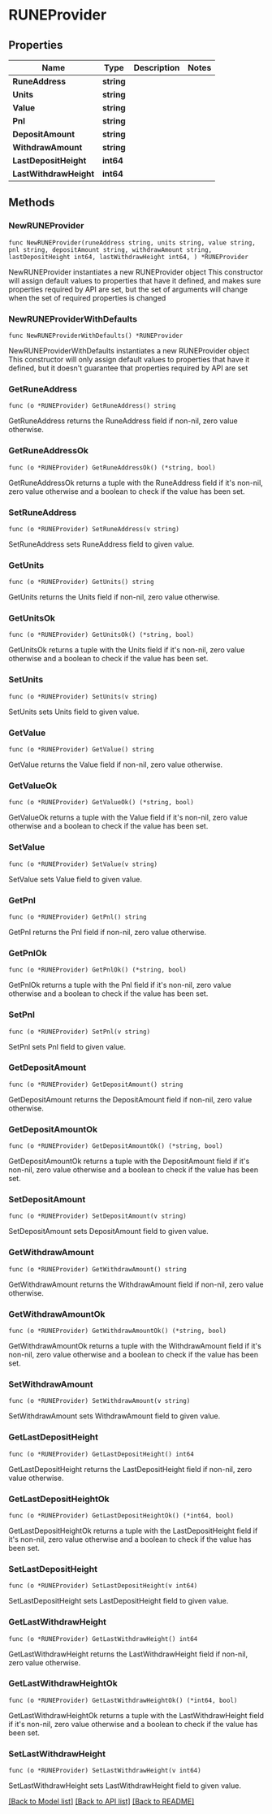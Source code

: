 # RUNEProvider

## Properties

Name | Type | Description | Notes
------------ | ------------- | ------------- | -------------
**RuneAddress** | **string** |  | 
**Units** | **string** |  | 
**Value** | **string** |  | 
**Pnl** | **string** |  | 
**DepositAmount** | **string** |  | 
**WithdrawAmount** | **string** |  | 
**LastDepositHeight** | **int64** |  | 
**LastWithdrawHeight** | **int64** |  | 

## Methods

### NewRUNEProvider

`func NewRUNEProvider(runeAddress string, units string, value string, pnl string, depositAmount string, withdrawAmount string, lastDepositHeight int64, lastWithdrawHeight int64, ) *RUNEProvider`

NewRUNEProvider instantiates a new RUNEProvider object
This constructor will assign default values to properties that have it defined,
and makes sure properties required by API are set, but the set of arguments
will change when the set of required properties is changed

### NewRUNEProviderWithDefaults

`func NewRUNEProviderWithDefaults() *RUNEProvider`

NewRUNEProviderWithDefaults instantiates a new RUNEProvider object
This constructor will only assign default values to properties that have it defined,
but it doesn't guarantee that properties required by API are set

### GetRuneAddress

`func (o *RUNEProvider) GetRuneAddress() string`

GetRuneAddress returns the RuneAddress field if non-nil, zero value otherwise.

### GetRuneAddressOk

`func (o *RUNEProvider) GetRuneAddressOk() (*string, bool)`

GetRuneAddressOk returns a tuple with the RuneAddress field if it's non-nil, zero value otherwise
and a boolean to check if the value has been set.

### SetRuneAddress

`func (o *RUNEProvider) SetRuneAddress(v string)`

SetRuneAddress sets RuneAddress field to given value.


### GetUnits

`func (o *RUNEProvider) GetUnits() string`

GetUnits returns the Units field if non-nil, zero value otherwise.

### GetUnitsOk

`func (o *RUNEProvider) GetUnitsOk() (*string, bool)`

GetUnitsOk returns a tuple with the Units field if it's non-nil, zero value otherwise
and a boolean to check if the value has been set.

### SetUnits

`func (o *RUNEProvider) SetUnits(v string)`

SetUnits sets Units field to given value.


### GetValue

`func (o *RUNEProvider) GetValue() string`

GetValue returns the Value field if non-nil, zero value otherwise.

### GetValueOk

`func (o *RUNEProvider) GetValueOk() (*string, bool)`

GetValueOk returns a tuple with the Value field if it's non-nil, zero value otherwise
and a boolean to check if the value has been set.

### SetValue

`func (o *RUNEProvider) SetValue(v string)`

SetValue sets Value field to given value.


### GetPnl

`func (o *RUNEProvider) GetPnl() string`

GetPnl returns the Pnl field if non-nil, zero value otherwise.

### GetPnlOk

`func (o *RUNEProvider) GetPnlOk() (*string, bool)`

GetPnlOk returns a tuple with the Pnl field if it's non-nil, zero value otherwise
and a boolean to check if the value has been set.

### SetPnl

`func (o *RUNEProvider) SetPnl(v string)`

SetPnl sets Pnl field to given value.


### GetDepositAmount

`func (o *RUNEProvider) GetDepositAmount() string`

GetDepositAmount returns the DepositAmount field if non-nil, zero value otherwise.

### GetDepositAmountOk

`func (o *RUNEProvider) GetDepositAmountOk() (*string, bool)`

GetDepositAmountOk returns a tuple with the DepositAmount field if it's non-nil, zero value otherwise
and a boolean to check if the value has been set.

### SetDepositAmount

`func (o *RUNEProvider) SetDepositAmount(v string)`

SetDepositAmount sets DepositAmount field to given value.


### GetWithdrawAmount

`func (o *RUNEProvider) GetWithdrawAmount() string`

GetWithdrawAmount returns the WithdrawAmount field if non-nil, zero value otherwise.

### GetWithdrawAmountOk

`func (o *RUNEProvider) GetWithdrawAmountOk() (*string, bool)`

GetWithdrawAmountOk returns a tuple with the WithdrawAmount field if it's non-nil, zero value otherwise
and a boolean to check if the value has been set.

### SetWithdrawAmount

`func (o *RUNEProvider) SetWithdrawAmount(v string)`

SetWithdrawAmount sets WithdrawAmount field to given value.


### GetLastDepositHeight

`func (o *RUNEProvider) GetLastDepositHeight() int64`

GetLastDepositHeight returns the LastDepositHeight field if non-nil, zero value otherwise.

### GetLastDepositHeightOk

`func (o *RUNEProvider) GetLastDepositHeightOk() (*int64, bool)`

GetLastDepositHeightOk returns a tuple with the LastDepositHeight field if it's non-nil, zero value otherwise
and a boolean to check if the value has been set.

### SetLastDepositHeight

`func (o *RUNEProvider) SetLastDepositHeight(v int64)`

SetLastDepositHeight sets LastDepositHeight field to given value.


### GetLastWithdrawHeight

`func (o *RUNEProvider) GetLastWithdrawHeight() int64`

GetLastWithdrawHeight returns the LastWithdrawHeight field if non-nil, zero value otherwise.

### GetLastWithdrawHeightOk

`func (o *RUNEProvider) GetLastWithdrawHeightOk() (*int64, bool)`

GetLastWithdrawHeightOk returns a tuple with the LastWithdrawHeight field if it's non-nil, zero value otherwise
and a boolean to check if the value has been set.

### SetLastWithdrawHeight

`func (o *RUNEProvider) SetLastWithdrawHeight(v int64)`

SetLastWithdrawHeight sets LastWithdrawHeight field to given value.



[[Back to Model list]](../README.md#documentation-for-models) [[Back to API list]](../README.md#documentation-for-api-endpoints) [[Back to README]](../README.md)



